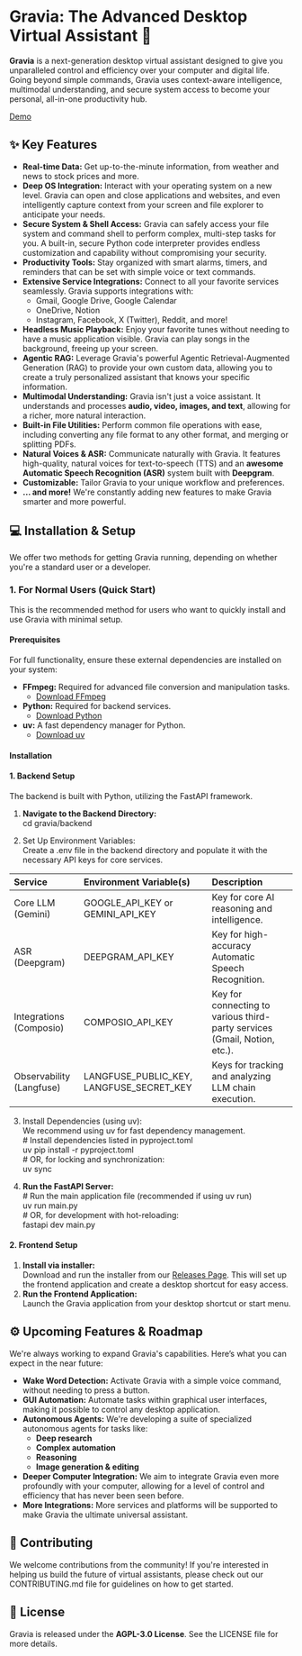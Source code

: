 # **Gravia: The Advanced Desktop Virtual Assistant 🚀**

**Gravia** is a next-generation desktop virtual assistant designed to give you unparalleled control and efficiency over your computer and digital life. Going beyond simple commands, Gravia uses context-aware intelligence, multimodal understanding, and secure system access to become your personal, all-in-one productivity hub.

[Demo](https://youtu.be/lFxlhrK259M)

## **✨ Key Features**

* **Real-time Data:** Get up-to-the-minute information, from weather and news to stock prices and more.  
* **Deep OS Integration:** Interact with your operating system on a new level. Gravia can open and close applications and websites, and even intelligently capture context from your screen and file explorer to anticipate your needs.  
* **Secure System & Shell Access:** Gravia can safely access your file system and command shell to perform complex, multi-step tasks for you. A built-in, secure Python code interpreter provides endless customization and capability without compromising your security.  
* **Productivity Tools:** Stay organized with smart alarms, timers, and reminders that can be set with simple voice or text commands.  
* **Extensive Service Integrations:** Connect to all your favorite services seamlessly. Gravia supports integrations with:  
  * Gmail, Google Drive, Google Calendar  
  * OneDrive, Notion  
  * Instagram, Facebook, X (Twitter), Reddit, and more\!  
* **Headless Music Playback:** Enjoy your favorite tunes without needing to have a music application visible. Gravia can play songs in the background, freeing up your screen.  
* **Agentic RAG:** Leverage Gravia's powerful Agentic Retrieval-Augmented Generation (RAG) to provide your own custom data, allowing you to create a truly personalized assistant that knows your specific information.  
* **Multimodal Understanding:** Gravia isn't just a voice assistant. It understands and processes **audio, video, images, and text**, allowing for a richer, more natural interaction.  
* **Built-in File Utilities:** Perform common file operations with ease, including converting any file format to any other format, and merging or splitting PDFs.  
* **Natural Voices & ASR:** Communicate naturally with Gravia. It features high-quality, natural voices for text-to-speech (TTS) and an **awesome Automatic Speech Recognition (ASR)** system built with **Deepgram**.  
* **Customizable:** Tailor Gravia to your unique workflow and preferences.  
* **... and more\!** We're constantly adding new features to make Gravia smarter and more powerful.

## **💻 Installation & Setup**

We offer two methods for getting Gravia running, depending on whether you're a standard user or a developer.

### **1\. For Normal Users (Quick Start)**

This is the recommended method for users who want to quickly install and use Gravia with minimal setup.

#### **Prerequisites**

For full functionality, ensure these external dependencies are installed on your system:

* **FFmpeg:** Required for advanced file conversion and manipulation tasks.  
  * [Download FFmpeg](https://ffmpeg.org/download.html)
* **Python:** Required for backend services.  
  * [Download Python](https://www.python.org/downloads/)
* **uv:** A fast dependency manager for Python.  
  * [Download uv](https://docs.astral.sh/uv/getting-started/installation)

#### **Installation**

#### **1\. Backend Setup**

The backend is built with Python, utilizing the FastAPI framework.

1. **Navigate to the Backend Directory:**  
   cd gravia/backend

2. Set Up Environment Variables:  
   Create a .env file in the backend directory and populate it with the necessary API keys for core services.

| Service | Environment Variable(s) | Description |
| :---- | :---- | :---- |
| Core LLM (Gemini) | GOOGLE\_API\_KEY or GEMINI\_API\_KEY | Key for core AI reasoning and intelligence. |
| ASR (Deepgram) | DEEPGRAM\_API\_KEY | Key for high-accuracy Automatic Speech Recognition. |
| Integrations (Composio) | COMPOSIO\_API\_KEY | Key for connecting to various third-party services (Gmail, Notion, etc.). |
| Observability (Langfuse) | LANGFUSE\_PUBLIC\_KEY, LANGFUSE\_SECRET\_KEY | Keys for tracking and analyzing LLM chain execution. |

3. Install Dependencies (using uv):  
   We recommend using uv for fast dependency management.  
   \# Install dependencies listed in pyproject.toml  
   uv pip install \-r pyproject.toml  
   \# OR, for locking and synchronization:  
   uv sync

4. **Run the FastAPI Server:**  
   \# Run the main application file (recommended if using uv run)  
   uv run main.py  
   \# OR, for development with hot-reloading:  
   fastapi dev main.py

#### **2\. Frontend Setup**

1. **Install via installer:**  
   Download and run the installer from our [Releases Page](https://github.com/Naitik4516/Gravia/releases/latest).
   This will set up the frontend application and create a desktop shortcut for easy access.
2. **Run the Frontend Application:**  
   Launch the Gravia application from your desktop shortcut or start menu.

## **⚙️ Upcoming Features & Roadmap**

We're always working to expand Gravia's capabilities. Here’s what you can expect in the near future:

* **Wake Word Detection:** Activate Gravia with a simple voice command, without needing to press a button.  
* **GUI Automation:** Automate tasks within graphical user interfaces, making it possible to control any desktop application.  
* **Autonomous Agents:** We're developing a suite of specialized autonomous agents for tasks like:  
  * **Deep research**  
  * **Complex automation**  
  * **Reasoning**  
  * **Image generation & editing**  
* **Deeper Computer Integration:** We aim to integrate Gravia even more profoundly with your computer, allowing for a level of control and efficiency that has never been seen before.  
* **More Integrations:** More services and platforms will be supported to make Gravia the ultimate universal assistant.

## **🤝 Contributing**

We welcome contributions from the community\! If you're interested in helping us build the future of virtual assistants, please check out our CONTRIBUTING.md file for guidelines on how to get started.

## **📜 License**

Gravia is released under the **AGPL-3.0 License**. See the LICENSE file for more details.